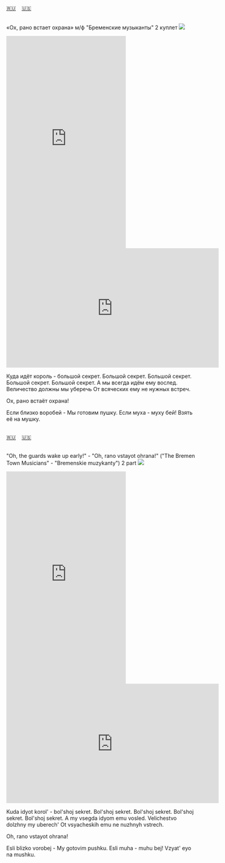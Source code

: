 <span id="ru"><a href='#ru'>🇷🇺</a> &nbsp;&nbsp;&nbsp;<a href='#en'>🇺🇸</a> &nbsp;&nbsp;&nbsp;</span><br><br>

«Ох, рано встает охрана» м/ф "Бременские музыканты" 2 куплет
![](https://github.com/user-attachments/assets/1b2473d2-46b7-47df-b71f-c08dc6499830)


<iframe width="315" height="560" src="https://www.youtube.com/embed/idIQIBY-iSQ" frameborder="0" allow="accelerometer; autoplay; clipboard-write; encrypted-media; gyroscope; picture-in-picture; web-share"allowfullscreen></iframe>
<iframe width="560" height="315" src="https://www.youtube.com/embed/zSXJFp-BMiA" frameborder="0" allow="accelerometer; autoplay; clipboard-write; encrypted-media; gyroscope; picture-in-picture; web-share"allowfullscreen></iframe>

Куда идёт король - большой секрет.
Большой секрет.
Большой секрет.
Большой секрет.
Большой секрет.
А мы всегда идём ему вослед.
Величество должны мы уберечь
От всяческих ему не нужных встреч.

Ох, рано встаёт охрана!

Если близко воробей -
Мы готовим пушку.
Если муха - муху бей!
Взять её на мушку.<br><br>

<span id="en"><a href='#ru'>🇷🇺</a> &nbsp;&nbsp;&nbsp;<a href='#en'>🇺🇸</a> &nbsp;&nbsp;&nbsp;</span><br><br>

"Oh, the guards wake up early!" - "Oh, rano vstayot ohrana!"  ("The Bremen Town Musicians" -  "Bremenskie muzykanty") 2 part
![](https://github.com/user-attachments/assets/1b2473d2-46b7-47df-b71f-c08dc6499830)

<iframe width="315" height="560" src="https://www.youtube.com/embed/E_QANMn_H9s" frameborder="0" allow="accelerometer; autoplay; clipboard-write; encrypted-media; gyroscope; picture-in-picture; web-share"allowfullscreen></iframe>
<iframe width="560" height="315" src="https://www.youtube.com/embed/JAdJu8cr2FM" frameborder="0" allow="accelerometer; autoplay; clipboard-write; encrypted-media; gyroscope; picture-in-picture; web-share"allowfullscreen></iframe>

Kuda idyot korol' - bol'shoj sekret.
Bol'shoj sekret.
Bol'shoj sekret.
Bol'shoj sekret.
Bol'shoj sekret.
A my vsegda idyom emu vosled.
Velichestvo dolzhny my uberech'
Ot vsyacheskih emu ne nuzhnyh vstrech.

Oh, rano vstayot ohrana!

Esli blizko vorobej -
My gotovim pushku.
Esli muha - muhu bej!
Vzyat' eyo na mushku.<br><br>

